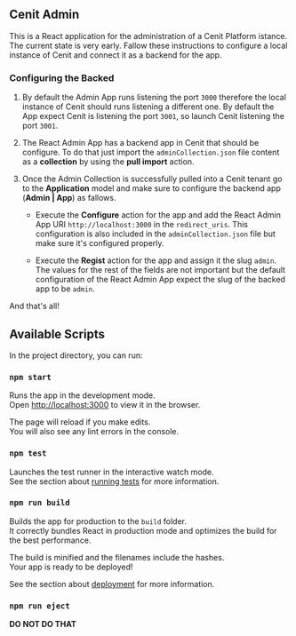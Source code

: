 
## Cenit Admin

This is a React application for the administration of a Cenit Platform istance. The current state is very early.
Fallow these instructions to configure a local instance of Cenit and connect it as a backend for the app.

### Configuring the Backed

1. By default the Admin App runs listening the port `3000` therefore the local instance of Cenit should runs listening a different one.
By default the App expect Cenit is listening the port `3001`, so launch Cenit listening the port `3001`.

2. The React Admin App has a backend app in Cenit that should be configure. To do that just import the `adminCollection.json`
file content as a **collection** by using the **pull import** action.

3. Once the Admin Collection is successfully pulled into a Cenit tenant go to the **Application** model and make sure to configure
the backend app (**Admin | App**) as fallows.

    - Execute the **Configure** action for the app and add the React Admin App URI `http://localhost:3000` in the `redirect_uris`.
    This configuration is also included in the `adminCollection.json` file but make sure it's configured properly.
    
    - Execute the **Regist** action for the app and assign it the slug `admin`. The values for the rest of the fields are not important
    but the default configuration of the React Admin App expect the slug of the backed app to be `admin`.   

And that's all!

## Available Scripts

In the project directory, you can run:

### `npm start`

Runs the app in the development mode.<br>
Open [http://localhost:3000](http://localhost:3000) to view it in the browser.

The page will reload if you make edits.<br>
You will also see any lint errors in the console.

### `npm test`

Launches the test runner in the interactive watch mode.<br>
See the section about [running tests](https://facebook.github.io/create-react-app/docs/running-tests) for more information.

### `npm run build`

Builds the app for production to the `build` folder.<br>
It correctly bundles React in production mode and optimizes the build for the best performance.

The build is minified and the filenames include the hashes.<br>
Your app is ready to be deployed!

See the section about [deployment](https://facebook.github.io/create-react-app/docs/deployment) for more information.

### `npm run eject`

**DO NOT DO THAT**
